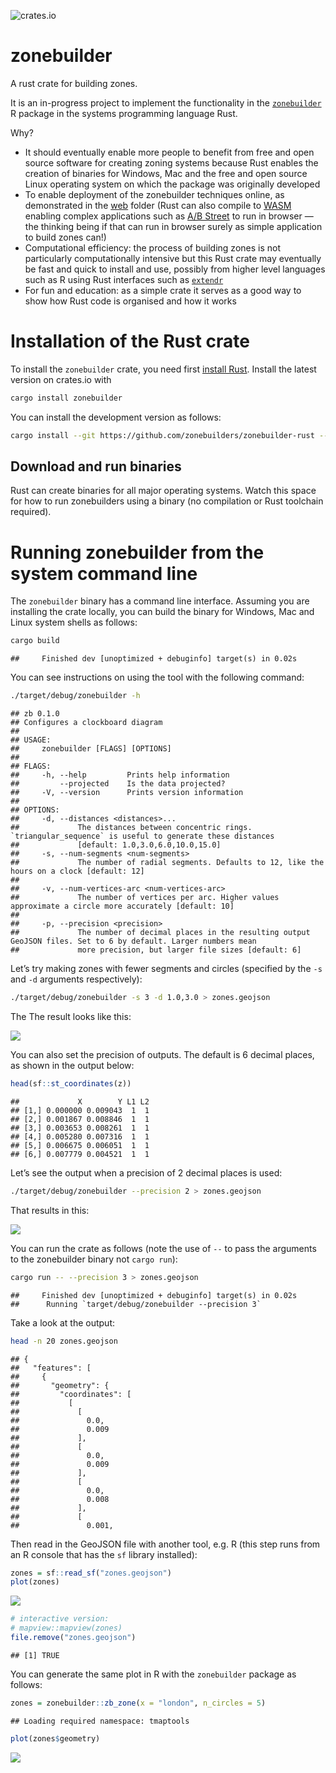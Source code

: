 
![crates.io](https://img.shields.io/crates/v/zonebuilder.svg)

# zonebuilder

A rust crate for building zones.

It is an in-progress project to implement the functionality in the
[`zonebuilder`](https://zonebuilders.github.io/zonebuilder/) R package
in the systems programming language Rust.

Why?

-   It should eventually enable more people to benefit from free and
    open source software for creating zoning systems because Rust
    enables the creation of binaries for Windows, Mac and the free and
    open source Linux operating system on which the package was
    originally developed
-   To enable deployment of the zonebuilder techniques online, as
    demonstrated in the [web](web) folder (Rust can also compile to
    [WASM](https://webassembly.org/) enabling complex applications such
    as [A/B Street](https://github.com/a-b-street/abstreet) to run in
    browser — the thinking being if that can run in browser surely as
    simple application to build zones can!)
-   Computational efficiency: the process of building zones is not
    particularly computationally intensive but this Rust crate may
    eventually be fast and quick to install and use, possibly from
    higher level languages such as R using Rust interfaces such as
    [`extendr`](https://github.com/extendr/extendr)
-   For fun and education: as a simple crate it serves as a good way to
    show how Rust code is organised and how it works

# Installation of the Rust crate

To install the `zonebuilder` crate, you need first [install
Rust](https://doc.rust-lang.org/cargo/getting-started/installation.html).
Install the latest version on crates.io with

``` bash
cargo install zonebuilder
```

You can install the development version as follows:

``` bash
cargo install --git https://github.com/zonebuilders/zonebuilder-rust --branch main
```

## Download and run binaries

Rust can create binaries for all major operating systems. Watch this
space for how to run zonebuilders using a binary (no compilation or Rust
toolchain required).

# Running zonebuilder from the system command line

The `zonebuilder` binary has a command line interface. Assuming you are
installing the crate locally, you can build the binary for Windows, Mac
and Linux system shells as follows:

``` bash
cargo build
```

    ##     Finished dev [unoptimized + debuginfo] target(s) in 0.02s

You can see instructions on using the tool with the following command:

``` bash
./target/debug/zonebuilder -h
```

    ## zb 0.1.0
    ## Configures a clockboard diagram
    ## 
    ## USAGE:
    ##     zonebuilder [FLAGS] [OPTIONS]
    ## 
    ## FLAGS:
    ##     -h, --help         Prints help information
    ##         --projected    Is the data projected?
    ##     -V, --version      Prints version information
    ## 
    ## OPTIONS:
    ##     -d, --distances <distances>...
    ##             The distances between concentric rings. `triangular_sequence` is useful to generate these distances
    ##             [default: 1.0,3.0,6.0,10.0,15.0]
    ##     -s, --num-segments <num-segments>
    ##             The number of radial segments. Defaults to 12, like the hours on a clock [default: 12]
    ## 
    ##     -v, --num-vertices-arc <num-vertices-arc>
    ##             The number of vertices per arc. Higher values approximate a circle more accurately [default: 10]
    ## 
    ##     -p, --precision <precision>
    ##             The number of decimal places in the resulting output GeoJSON files. Set to 6 by default. Larger numbers mean
    ##             more precision, but larger file sizes [default: 6]

Let’s try making zones with fewer segments and circles (specified by the
`-s` and `-d` arguments respectively):

``` bash
./target/debug/zonebuilder -s 3 -d 1.0,3.0 > zones.geojson
```

The The result looks like this:

![](README_files/figure-gfm/unnamed-chunk-4-1.png)<!-- -->

You can also set the precision of outputs. The default is 6 decimal
places, as shown in the output below:

``` r
head(sf::st_coordinates(z))
```

    ##             X        Y L1 L2
    ## [1,] 0.000000 0.009043  1  1
    ## [2,] 0.001867 0.008846  1  1
    ## [3,] 0.003653 0.008261  1  1
    ## [4,] 0.005280 0.007316  1  1
    ## [5,] 0.006675 0.006051  1  1
    ## [6,] 0.007779 0.004521  1  1

Let’s see the output when a precision of 2 decimal places is used:

``` bash
./target/debug/zonebuilder --precision 2 > zones.geojson
```

That results in this:

![](README_files/figure-gfm/unnamed-chunk-7-1.png)<!-- -->

You can run the crate as follows (note the use of `--` to pass the
arguments to the zonebuilder binary not `cargo run`):

``` bash
cargo run -- --precision 3 > zones.geojson
```

    ##     Finished dev [unoptimized + debuginfo] target(s) in 0.02s
    ##      Running `target/debug/zonebuilder --precision 3`

Take a look at the output:

``` bash
head -n 20 zones.geojson
```

    ## {
    ##   "features": [
    ##     {
    ##       "geometry": {
    ##         "coordinates": [
    ##           [
    ##             [
    ##               0.0,
    ##               0.009
    ##             ],
    ##             [
    ##               0.0,
    ##               0.009
    ##             ],
    ##             [
    ##               0.0,
    ##               0.008
    ##             ],
    ##             [
    ##               0.001,

Then read in the GeoJSON file with another tool, e.g. R (this step runs
from an R console that has the `sf` library installed):

``` r
zones = sf::read_sf("zones.geojson")
plot(zones)
```

![](README_files/figure-gfm/circle-1.png)<!-- -->

``` r
# interactive version:
# mapview::mapview(zones)
file.remove("zones.geojson")
```

    ## [1] TRUE

You can generate the same plot in R with the `zonebuilder` package as
follows:

``` r
zones = zonebuilder::zb_zone(x = "london", n_circles = 5)
```

    ## Loading required namespace: tmaptools

``` r
plot(zones$geometry)
```

![](README_files/figure-gfm/rversion-1.png)<!-- -->

<!-- ## Tidy up -->
<!--
The crate template was made with the following command:

```bash
cargo new --lib zonebuilder
```

```bash
mv -v zonebuilder/* .               
# renamed 'zonebuilder/Cargo.toml' -> './Cargo.toml'
# renamed 'zonebuilder/src' -> './src'
```

Edit the .rs files in src folder.

Then run:

```bash
cargo test
```

-->
